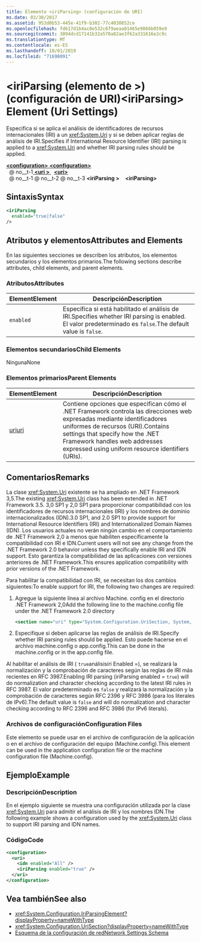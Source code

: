 ```yaml
---
title: Elemento <iriParsing> (configuración de URI)
ms.date: 03/30/2017
ms.assetid: 953d0b53-445e-41f9-b302-77c4030852ce
ms.openlocfilehash: fd617d1b4ac8e532c6f9aeaa01465e9866b059e9
ms.sourcegitcommit: 3094dcd17141b32a570a82ae3f62a331616e2c9c
ms.translationtype: MT
ms.contentlocale: es-ES
ms.lasthandoff: 10/01/2019
ms.locfileid: "71698091"
---
```

# <a name="iriparsing-element-uri-settings"></a><span data-ttu-id="c1811-102">\<iriParsing (elemento de >) (configuración de URI)</span><span class="sxs-lookup"><span data-stu-id="c1811-102">\<iriParsing> Element (Uri Settings)</span></span>
<span data-ttu-id="c1811-103">Especifica si se aplica el análisis de identificadores de recursos internacionales (IRI) a un <xref:System.Uri> y si se deben aplicar reglas de análisis de IRI.</span><span class="sxs-lookup"><span data-stu-id="c1811-103">Specifies if International Resource Identifier (IRI) parsing is applied to a <xref:System.Uri> and whether IRI parsing rules should be applied.</span></span>  
  
[<span data-ttu-id="c1811-104"> **\<configuration>** </span><span class="sxs-lookup"><span data-stu-id="c1811-104">**\<configuration>**</span></span>](../configuration-element.md)  
<span data-ttu-id="c1811-105">&nbsp; @ no__t-1[ **\<uri >** ](uri-element-uri-settings.md)</span><span class="sxs-lookup"><span data-stu-id="c1811-105">&nbsp;&nbsp;[**\<uri>**](uri-element-uri-settings.md)</span></span>  
<span data-ttu-id="c1811-106">&nbsp; @ no__t-1 @ no__t-2 @ no__t-3 **\<iriParsing >**</span><span class="sxs-lookup"><span data-stu-id="c1811-106">&nbsp;&nbsp;&nbsp;&nbsp;**\<iriParsing>**</span></span>  
  
## <a name="syntax"></a><span data-ttu-id="c1811-107">Sintaxis</span><span class="sxs-lookup"><span data-stu-id="c1811-107">Syntax</span></span>  
  
```xml  
<iriParsing  
  enabled="true|false"  
/>  
```  
  
## <a name="attributes-and-elements"></a><span data-ttu-id="c1811-108">Atributos y elementos</span><span class="sxs-lookup"><span data-stu-id="c1811-108">Attributes and Elements</span></span>  
 <span data-ttu-id="c1811-109">En las siguientes secciones se describen los atributos, los elementos secundarios y los elementos primarios.</span><span class="sxs-lookup"><span data-stu-id="c1811-109">The following sections describe attributes, child elements, and parent elements.</span></span>  
  
### <a name="attributes"></a><span data-ttu-id="c1811-110">Atributos</span><span class="sxs-lookup"><span data-stu-id="c1811-110">Attributes</span></span>  
  
|<span data-ttu-id="c1811-111">**Element**</span><span class="sxs-lookup"><span data-stu-id="c1811-111">**Element**</span></span>|<span data-ttu-id="c1811-112">**Descripción**</span><span class="sxs-lookup"><span data-stu-id="c1811-112">**Description**</span></span>|  
|-----------------|---------------------|  
|`enabled`|<span data-ttu-id="c1811-113">Especifica si está habilitado el análisis de IRI.</span><span class="sxs-lookup"><span data-stu-id="c1811-113">Specifies whether IRI parsing is enabled.</span></span> <span data-ttu-id="c1811-114">El valor predeterminado es `false`.</span><span class="sxs-lookup"><span data-stu-id="c1811-114">The default value is `false`.</span></span>|  
  
### <a name="child-elements"></a><span data-ttu-id="c1811-115">Elementos secundarios</span><span class="sxs-lookup"><span data-stu-id="c1811-115">Child Elements</span></span>  
 <span data-ttu-id="c1811-116">Ninguna</span><span class="sxs-lookup"><span data-stu-id="c1811-116">None</span></span>  
  
### <a name="parent-elements"></a><span data-ttu-id="c1811-117">Elementos primarios</span><span class="sxs-lookup"><span data-stu-id="c1811-117">Parent Elements</span></span>  
  
|<span data-ttu-id="c1811-118">**Element**</span><span class="sxs-lookup"><span data-stu-id="c1811-118">**Element**</span></span>|<span data-ttu-id="c1811-119">**Descripción**</span><span class="sxs-lookup"><span data-stu-id="c1811-119">**Description**</span></span>|  
|-----------------|---------------------|  
|[<span data-ttu-id="c1811-120">uri</span><span class="sxs-lookup"><span data-stu-id="c1811-120">uri</span></span>](uri-element-uri-settings.md)|<span data-ttu-id="c1811-121">Contiene opciones que especifican cómo el .NET Framework controla las direcciones web expresadas mediante identificadores uniformes de recursos (URI).</span><span class="sxs-lookup"><span data-stu-id="c1811-121">Contains settings that specify how the .NET Framework handles web addresses expressed using uniform resource identifiers (URIs).</span></span>|  
  
## <a name="remarks"></a><span data-ttu-id="c1811-122">Comentarios</span><span class="sxs-lookup"><span data-stu-id="c1811-122">Remarks</span></span>  
 <span data-ttu-id="c1811-123">La clase <xref:System.Uri> existente se ha ampliado en .NET Framework 3,5.</span><span class="sxs-lookup"><span data-stu-id="c1811-123">The existing <xref:System.Uri> class has been extended in .NET Framework 3.5.</span></span> <span data-ttu-id="c1811-124">3,0 SP1 y 2,0 SP1 para proporcionar compatibilidad con los identificadores de recursos internacionales (IRI) y los nombres de dominio internacionalizados (IDN).</span><span class="sxs-lookup"><span data-stu-id="c1811-124">3.0 SP1, and 2.0 SP1 to provide support for International Resource Identifiers (IRI) and Internationalized Domain Names (IDN).</span></span> <span data-ttu-id="c1811-125">Los usuarios actuales no verán ningún cambio en el comportamiento de .NET Framework 2,0 a menos que habiliten específicamente la compatibilidad con IRI e IDN.</span><span class="sxs-lookup"><span data-stu-id="c1811-125">Current users will not see any change from the .NET Framework 2.0 behavior unless they specifically enable IRI and IDN support.</span></span> <span data-ttu-id="c1811-126">Esto garantiza la compatibilidad de las aplicaciones con versiones anteriores de .NET Framework.</span><span class="sxs-lookup"><span data-stu-id="c1811-126">This ensures application compatibility with prior versions of the .NET Framework.</span></span>  
  
 <span data-ttu-id="c1811-127">Para habilitar la compatibilidad con IRI, se necesitan los dos cambios siguientes:</span><span class="sxs-lookup"><span data-stu-id="c1811-127">To enable support for IRI, the following two changes are required:</span></span>  
  
1. <span data-ttu-id="c1811-128">Agregue la siguiente línea al archivo Machine. config en el directorio .NET Framework 2,0</span><span class="sxs-lookup"><span data-stu-id="c1811-128">Add the following line to the machine.config file under the .NET Framework 2.0 directory</span></span>  
  
    ```xml  
    <section name="uri" type="System.Configuration.UriSection, System, Version=2.0.0.0, Culture=neutral, PublicKeyToken=b77a5c561934e089" />  
    ```  
  
2. <span data-ttu-id="c1811-129">Especifique si deben aplicarse las reglas de análisis de IRI.</span><span class="sxs-lookup"><span data-stu-id="c1811-129">Specify whether IRI parsing rules should be applied.</span></span> <span data-ttu-id="c1811-130">Esto puede hacerse en el archivo machine.config o app.config.</span><span class="sxs-lookup"><span data-stu-id="c1811-130">This can be done in the machine.config or in the app.config file.</span></span>  
  
 <span data-ttu-id="c1811-131">Al habilitar el análisis de IRI ( `true`análisisiri Enabled =), se realizará la normalización y la comprobación de caracteres según las reglas de IRI más recientes en RFC 3987.</span><span class="sxs-lookup"><span data-stu-id="c1811-131">Enabling IRI parsing (iriParsing enabled = `true`) will do normalization and character checking according to the latest IRI rules in RFC 3987.</span></span> <span data-ttu-id="c1811-132">El valor predeterminado es `false` y realizará la normalización y la comprobación de caracteres según RFC 2396 y RFC 3986 (para los literales de IPv6).</span><span class="sxs-lookup"><span data-stu-id="c1811-132">The default value is `false` and will do normalization and character checking according to RFC 2396 and RFC 3986 (for IPv6 literals).</span></span>  
  
### <a name="configuration-files"></a><span data-ttu-id="c1811-133">Archivos de configuración</span><span class="sxs-lookup"><span data-stu-id="c1811-133">Configuration Files</span></span>  
 <span data-ttu-id="c1811-134">Este elemento se puede usar en el archivo de configuración de la aplicación o en el archivo de configuración del equipo (Machine.config).</span><span class="sxs-lookup"><span data-stu-id="c1811-134">This element can be used in the application configuration file or the machine configuration file (Machine.config).</span></span>  
  
## <a name="example"></a><span data-ttu-id="c1811-135">Ejemplo</span><span class="sxs-lookup"><span data-stu-id="c1811-135">Example</span></span>  
  
### <a name="description"></a><span data-ttu-id="c1811-136">Descripción</span><span class="sxs-lookup"><span data-stu-id="c1811-136">Description</span></span>  
 <span data-ttu-id="c1811-137">En el ejemplo siguiente se muestra una configuración utilizada por la clase <xref:System.Uri> para admitir el análisis de IRI y los nombres IDN.</span><span class="sxs-lookup"><span data-stu-id="c1811-137">The following example shows a configuration used by the <xref:System.Uri> class to support IRI parsing and IDN names.</span></span>  
  
### <a name="code"></a><span data-ttu-id="c1811-138">Código</span><span class="sxs-lookup"><span data-stu-id="c1811-138">Code</span></span>  
  
```xml  
<configuration>  
  <uri>  
    <idn enabled="All" />  
    <iriParsing enabled="true" />  
  </uri>  
</configuration>  
```  
  
## <a name="see-also"></a><span data-ttu-id="c1811-139">Vea también</span><span class="sxs-lookup"><span data-stu-id="c1811-139">See also</span></span>

- <xref:System.Configuration.IriParsingElement?displayProperty=nameWithType>
- <xref:System.Configuration.UriSection?displayProperty=nameWithType>
- [<span data-ttu-id="c1811-140">Esquema de la configuración de red</span><span class="sxs-lookup"><span data-stu-id="c1811-140">Network Settings Schema</span></span>](index.md)

